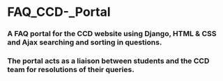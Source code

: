 # FAQ_CCD-_Portal
### A FAQ portal for the CCD website using Django, HTML & CSS and Ajax searching and sorting in questions. 
### The portal acts as a liaison between students and the CCD team for resolutions of their queries.
